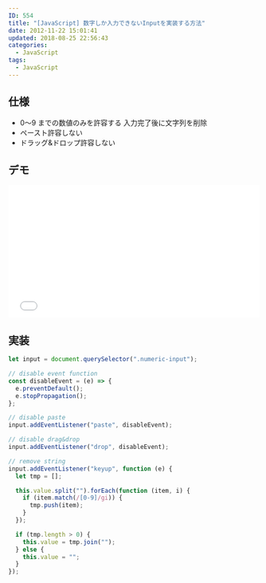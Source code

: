 ```yaml
---
ID: 554
title: "[JavaScript] 数字しか入力できないInputを実装する方法"
date: 2012-11-22 15:01:41
updated: 2018-08-25 22:56:43
categories:
  - JavaScript
tags: 
  - JavaScript
---
```


## 仕様

- 0〜9 までの数値のみを許容する
  入力完了後に文字列を削除
- ペースト許容しない
- ドラッグ&ドロップ許容しない

## デモ

<iframe height='265' scrolling='no' title='Input that only accepts numbers' src='//codepen.io/hiro0218/embed/ZMQJrV/?height=265&theme-id=light&default-tab=result&embed-version=2' frameborder='no' allowtransparency='true' allowfullscreen='true' style='width: 100%;'>See the Pen <a href='https://codepen.io/hiro0218/pen/ZMQJrV/'>Input that only accepts numbers</a> by hiro (<a href='https://codepen.io/hiro0218'>@hiro0218</a>) on <a href='https://codepen.io'>CodePen</a>.
</iframe>

## 実装

```js
let input = document.querySelector(".numeric-input");

// disable event function
const disableEvent = (e) => {
  e.preventDefault();
  e.stopPropagation();
};

// disable paste
input.addEventListener("paste", disableEvent);

// disable drag&drop
input.addEventListener("drop", disableEvent);

// remove string
input.addEventListener("keyup", function (e) {
  let tmp = [];

  this.value.split("").forEach(function (item, i) {
    if (item.match(/[0-9]/gi)) {
      tmp.push(item);
    }
  });

  if (tmp.length > 0) {
    this.value = tmp.join("");
  } else {
    this.value = "";
  }
});
```
